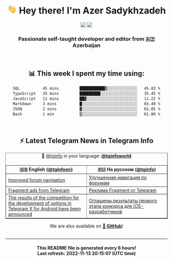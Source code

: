 <div align="center">
	<div>
		<h1>
      <img src="./assets/hi.gif" width="30px"> Hey there! I'm Azer Sadykhzadeh
    </h1>
    <img height="18" src="https://komarev.com/ghpvc/?username=sadykhzadeh&label=Views&color=2081c1&style=flat-square" />
		<a href="https://wakatime.com/@Azer"> <img height="18" src="https://wakatime.com/badge/user/f80ae27a-c328-426f-a381-bc84136e2dd6.svg" /> </a>
    <h3>
      Passionate self-taught developer and editor from 🇦🇿 Azerbaijan
    </h3>
  </div>
  <br>

<h2>📊 This week I spent my time using:</h2>

<!--START_SECTION:waka-->

```text
SQL          45 mins         ███████████▒░░░░░░░░░░░░░   45.83 %
TypeScript   35 mins         █████████░░░░░░░░░░░░░░░░   35.45 %
JavaScript   11 mins         ██▓░░░░░░░░░░░░░░░░░░░░░░   11.22 %
Markdown     3 mins          █░░░░░░░░░░░░░░░░░░░░░░░░   03.49 %
JSON         2 mins          ▓░░░░░░░░░░░░░░░░░░░░░░░░   02.05 %
Bash         1 min           ▒░░░░░░░░░░░░░░░░░░░░░░░░   01.80 %
```

<!--END_SECTION:waka-->

<br>

<h2>⚡️ Latest Telegram News in Telegram Info</h2>
  <table border>
		<tr>
			<th width="50%">🇬🇧 English (<a href="https://t.me/tginfoen">@tginfoen</a>)</th>
			<th>🇷🇺 На русском (<a href="https://t.me/tginfo">@tginfo</a>)</th>
		</tr>
		<caption>🚩 <a href="https://t.me/tginfo">@tginfo</a> in your language: <a href="https://t.me/tginfoworld"><b>@tginfoworld</b></a><caption/>
  <tr><td><a href="https://t.me/tginfoen/1531">Improved forum navigation</a></td>
    <td><a href="https://t.me/tginfo/3492">Улучшенная навигация по форумам</a></td></tr><tr><td><a href="https://t.me/tginfoen/1530">Fragment ads from Telegram </a></td>
    <td><a href="https://t.me/tginfo/3491">Реклама Fragment от Telegram </a></td></tr><tr><td><a href="https://t.me/tginfoen/1529">The results of the competition for the development of options in Telegram X for Android have been announced</a></td>
    <td><a href="https://t.me/tginfo/3490">Оглашены результаты первого этапа конкурса для iOS-разработчиков</a></td></tr>
</table>
We are also available on <a href="https://github.com/tginfo"><b>🐙 GitHub</b></a>!
</div>

<br>
<hr>
<h4 align="center">This README file is generated <b>every 6 hours</b>!</br>Last refresh: <b>2022-11-13 20:15:07 (UTC time)</b></h4>
